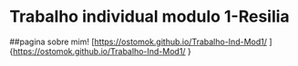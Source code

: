 # Trabalho individual modulo 1-Resilia
##pagina sobre mim!
[https://ostomok.github.io/Trabalho-Ind-Mod1/
]{https://ostomok.github.io/Trabalho-Ind-Mod1/
}
